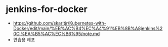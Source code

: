 # jenkins-for-docker
- https://github.com/skarltjr/Kubernetes-with-Docker/edit/main/%EB%AC%B4%EC%A4%91%EB%8B%A8jenkins%20CI%EA%B5%AC%EC%B6%95/note.md 
- 연습용 레포
